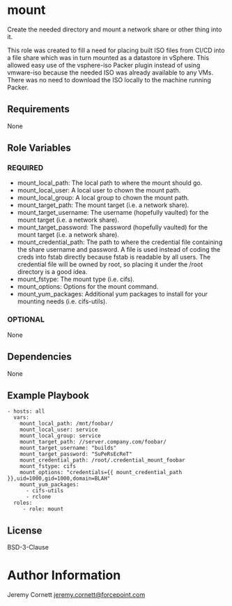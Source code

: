 # mount

Create the needed directory and mount a network share or other thing into it.

This role was created to fill a need for placing built ISO files from CI/CD into a file share
which was in turn mounted as a datastore in vSphere. This allowed easy use of the
vsphere-iso Packer plugin instead of using vmware-iso because the needed ISO was
already available to any VMs. There was no need to download the ISO locally to the 
machine running Packer.

## Requirements

None

## Role Variables

### REQUIRED

* mount_local_path: The local path to where the mount should go.
* mount_local_user: A local user to chown the mount path.
* mount_local_group: A local group to chown the mount path.
* mount_target_path: The mount target (i.e. a network share).
* mount_target_username: The username (hopefully vaulted) for the mount target (i.e. a network share).
* mount_target_password: The password (hopefully vaulted) for the mount target (i.e. a network share).
* mount_credential_path: The path to where the credential file containing the share username and password. 
  A file is used instead of coding the creds into fstab directly because fstab is readable by all users.
  The credential file will be owned by root, so placing it under the /root directory is a good idea.
* mount_fstype: The mount type (i.e. cifs).
* mount_options: Options for the mount command. 
* mount_yum_packages: Additional yum packages to install for your mounting needs (i.e. cifs-utils).

### OPTIONAL

None

## Dependencies

None

## Example Playbook

    - hosts: all
      vars:
        mount_local_path: /mnt/foobar/
        mount_local_user: service
        mount_local_group: service
        mount_target_path: //server.company.com/foobar/
        mount_target_username: "builds"
        mount_target_password: "SuPeRsEcReT"
        mount_credential_path: /root/.credential_mount_foobar
        mount_fstype: cifs
        mount_options: "credentials={{ mount_credential_path }},uid=1000,gid=1000,domain=BLAH"
        mount_yum_packages:
          - cifs-utils
          - rclone
      roles:
         - role: mount

## License

BSD-3-Clause

# Author Information

Jeremy Cornett <jeremy.cornett@forcepoint.com>
